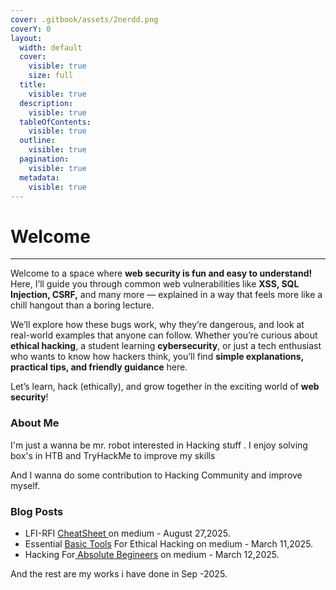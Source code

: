 ```yaml
---
cover: .gitbook/assets/2nerdd.png
coverY: 0
layout:
  width: default
  cover:
    visible: true
    size: full
  title:
    visible: true
  description:
    visible: true
  tableOfContents:
    visible: true
  outline:
    visible: true
  pagination:
    visible: true
  metadata:
    visible: true
---
```


# Welcome

***



Welcome to a space where **web security is fun and easy to understand!**\
Here, I’ll guide you through common web vulnerabilities like **XSS, SQL Injection, CSRF,** and many more — explained in a way that feels more like a chill hangout than a boring lecture.

We’ll explore how these bugs work, why they’re dangerous, and look at real-world examples that anyone can follow. Whether you’re curious about **ethical hacking**, a student learning **cybersecurity**, or just a tech enthusiast who wants to know how hackers think, you’ll find **simple explanations, practical tips, and friendly guidance** here.

Let’s learn, hack (ethically), and grow together in the exciting world of **web security**!

### About Me

I'm just a wanna be mr. robot interested in Hacking stuff . I enjoy solving box's in HTB and TryHackMe to  improve my skills

And I wanna do some contribution to Hacking Community and improve myself. &#x20;

### Blog Posts

* LFI-RFI [CheatSheet ](https://medium.com/@rajaaa0049/lfi-rfi-cheat-sheet-for-ctfs-83de4c585fe1)on medium - August 27,2025.
* Essential [Basic Tools](https://medium.com/@rajaaa0049/the-pentesters-toolkit-essential-basic-tools-for-ethical-hacking-in-2025-e508e8f855a4) For Ethical Hacking on medium - March 11,2025.
* Hacking For[ Absolute Begineers](https://medium.com/@rajaaa0049/hacking-for-absolute-beginners-your-free-step-by-step-guide-to-cybersecurity-no-coding-required-536c084f34bc) on medium - March 12,2025.

And the rest are my works i have done in Sep -2025.
